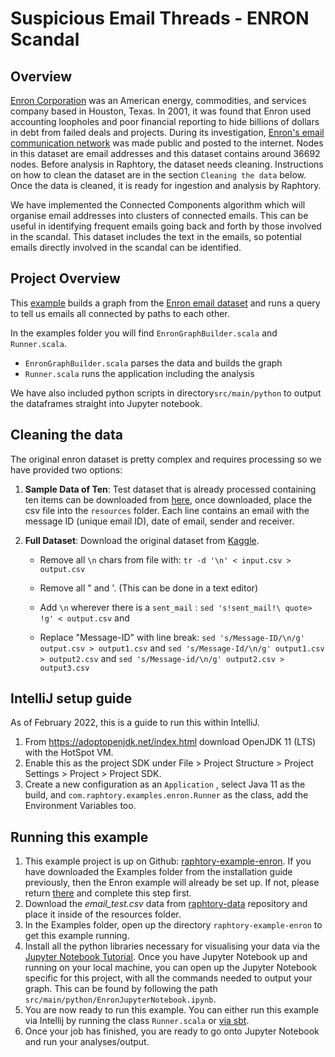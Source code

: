 # Suspicious Email Threads - ENRON Scandal

## Overview
[Enron Corporation](https://en.wikipedia.org/wiki/Enron) was an American energy, commodities, and services company based in Houston, Texas. In 2001, it was found that Enron used accounting loopholes and poor financial reporting to hide billions of dollars in debt from failed deals and projects. During its investigation, [Enron's email communication network](https://snap.stanford.edu/data/email-Enron.html) was made public and posted to the internet. Nodes in this dataset are email addresses and this dataset contains around 36692 nodes. Before analysis in Raphtory, the dataset needs cleaning. Instructions on how to clean the dataset are in the section `Cleaning the data` below. Once the data is cleaned, it is ready for ingestion and analysis by Raphtory. 

We have implemented the Connected Components algorithm which will organise email addresses into clusters of connected emails. This can be useful in identifying frequent emails going back and forth by those involved in the scandal. This dataset includes the text in the emails, so potential emails directly involved in the scandal can be identified.

## Project Overview

This [example](https://github.com/Raphtory/Raphtory/tree/development/examples/raphtory-example-enron) builds a graph from the [Enron email dataset](https://www.kaggle.com/wcukierski/enron-email-dataset) and runs a query to tell us emails all connected by paths to each other.

In the examples folder you will find `EnronGraphBuilder.scala` and `Runner.scala`.

* `EnronGraphBuilder.scala` parses the data and builds the graph
* `Runner.scala` runs the application including the analysis

We have also included python scripts in directory`src/main/python` to output the dataframes straight into Jupyter notebook.

## Cleaning the data

The original enron dataset is pretty complex and requires processing so we have provided two options:

1) **Sample Data of Ten**: Test dataset that is already processed containing ten items can be downloaded from [here](https://github.com/Raphtory/Data/blob/main/email_test.csv), once downloaded, place the csv file into the `resources` folder. Each line contains an email with the message ID (unique email ID), date of email, sender and receiver.

2) **Full Dataset**: Download the original dataset from [Kaggle](https://www.kaggle.com/wcukierski/enron-email-dataset).
    * Remove all `\n` chars from file with:  `tr -d '\n' < input.csv > output.csv` 
    * Remove all " and '. (This can be done in a text editor)
    * Add `\n` wherever there is a `sent_mail` : 
    `sed 's!sent_mail!\
quote> !g' < output.csv`
and

    * Replace "Message-ID" with line break: `sed 's/Message-ID/\n/g' output.csv > output1.csv` and `sed 's/Message-Id/\n/g' output1.csv > output2.csv` and `sed 's/Message-id/\n/g' output2.csv > output3.csv` 

## IntelliJ setup guide

As of February 2022, this is a guide to run this within IntelliJ.

1. From https://adoptopenjdk.net/index.html download OpenJDK 11 (LTS) with the HotSpot VM.
2. Enable this as the project SDK under File > Project Structure > Project Settings > Project > Project SDK.
3. Create a new configuration as an `Application` , select Java 11 as the build, and `com.raphtory.examples.enron.Runner` as the class, add the Environment Variables too.

## Running this example

1. This example project is up on Github: [raphtory-example-enron](https://github.com/Raphtory/Raphtory/tree/development/examples/raphtory-example-enron). If you have downloaded the Examples folder from the installation guide previously, then the Enron example will already be set up. If not, please return [there](https://raphtory.readthedocs.io/en/development/Install/installdependencies.html) and complete this step first.
2. Download the _email_test.csv_ data from [raphtory-data](https://github.com/Raphtory/Data) repository and place it inside of the resources folder.
3. In the Examples folder, open up the directory `raphtory-example-enron` to get this example running.
4. Install all the python libraries necessary for visualising your data via the [Jupyter Notebook Tutorial](https://raphtory.readthedocs.io/en/development/PythonClient/tutorial.html). Once you have Jupyter Notebook up and running on your local machine, you can open up the Jupyter Notebook specific for this project, with all the commands needed to output your graph. This can be found by following the path `src/main/python/EnronJupyterNotebook.ipynb`.
5. You are now ready to run this example. You can either run this example via Intellij by running the class `Runner.scala` or [via sbt](https://raphtory.readthedocs.io/en/development/Install/installdependencies.html#running-raphtory-via-sbt).
6. Once your job has finished, you are ready to go onto Jupyter Notebook and run your analyses/output.
